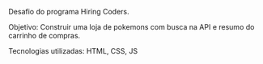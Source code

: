 Desafio do programa Hiring Coders.

Objetivo: Construir uma loja de pokemons com busca na API e resumo do carrinho de compras.

Tecnologias utilizadas: HTML, CSS, JS

